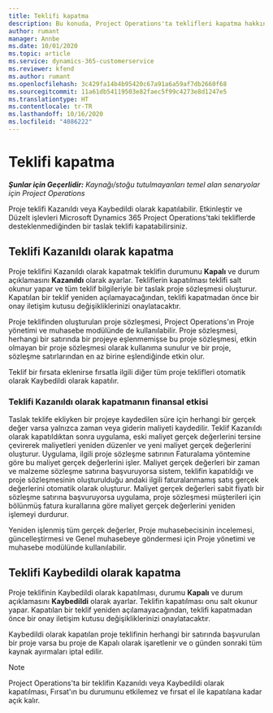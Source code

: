 ```yaml
---
title: Teklifi kapatma
description: Bu konuda, Project Operations'ta teklifleri kapatma hakkında bilgiler sağlanmaktadır.
author: rumant
manager: Annbe
ms.date: 10/01/2020
ms.topic: article
ms.service: dynamics-365-customerservice
ms.reviewer: kfend
ms.author: rumant
ms.openlocfilehash: 3c429fa14b4b95420c67a91a6a59af7db2660f68
ms.sourcegitcommit: 11a61db54119503e82faec5f99c4273e8d1247e5
ms.translationtype: HT
ms.contentlocale: tr-TR
ms.lasthandoff: 10/16/2020
ms.locfileid: "4086222"
---
```

# <a name="close-a-quote"></a>Teklifi kapatma

_**Şunlar için Geçerlidir:** Kaynağı/stoğu tutulmayanları temel alan senaryolar için Project Operations_

Proje teklifi Kazanıldı veya Kaybedildi olarak kapatılabilir. Etkinleştir ve Düzelt işlevleri Microsoft Dynamics 365 Project Operations'taki tekliflerde desteklenmediğinden bir taslak teklifi kapatabilirsiniz.

## <a name="close-a-quote-as-won"></a>Teklifi Kazanıldı olarak kapatma

Proje teklifini Kazanıldı olarak kapatmak teklifin durumunu **Kapalı** ve durum açıklamasını **Kazanıldı** olarak ayarlar. Tekliflerin kapatılması teklifi salt okunur yapar ve tüm teklif bilgileriyle bir taslak proje sözleşmesi oluşturur. Kapatılan bir teklif yeniden açılamayacağından, teklifi kapatmadan önce bir onay iletişim kutusu değişikliklerinizi onaylatacaktır.

Proje teklifinden oluşturulan proje sözleşmesi, Project Operations'ın Proje yönetimi ve muhasebe modülünde de kullanılabilir. Proje sözleşmesi, herhangi bir satırında bir projeye eşlenmemişse bu proje sözleşmesi, etkin olmayan bir proje sözleşmesi olarak kullanıma sunulur ve bir proje, sözleşme satırlarından en az birine eşlendiğinde etkin olur.

Teklif bir fırsata eklenirse fırsatla ilgili diğer tüm proje teklifleri otomatik olarak Kaybedildi olarak kapatılır.

### <a name="financial-impact-of-closing-a-quote-as-won"></a>Teklifi Kazanıldı olarak kapatmanın finansal etkisi

Taslak teklife ekliyken bir projeye kaydedilen süre için herhangi bir gerçek değer varsa yalnızca zaman veya giderin maliyeti kaydedilir. Teklif Kazanıldı olarak kapatıldıktan sonra uygulama, eski maliyet gerçek değerlerini tersine çevirerek maliyetleri yeniden düzenler ve yeni maliyet gerçek değerlerini oluşturur. Uygulama, ilgili proje sözleşme satırının Faturalama yöntemine göre bu maliyet gerçek değerlerini işler. Maliyet gerçek değerleri bir zaman ve malzeme sözleşme satırına başvuruyorsa sistem, teklifin kapatıldığı ve proje sözleşmesinin oluşturulduğu andaki ilgili faturalanmamış satış gerçek değerlerini otomatik olarak oluşturur. Maliyet gerçek değerleri sabit fiyatlı bir sözleşme satırına başvuruyorsa uygulama, proje sözleşmesi müşterileri için bölünmüş fatura kurallarına göre maliyet gerçek değerlerini yeniden işlemeyi durdurur.

Yeniden işlenmiş tüm gerçek değerler, Proje muhasebecisinin incelemesi, güncelleştirmesi ve Genel muhasebeye göndermesi için Proje yönetimi ve muhasebe modülünde kullanılabilir. 

## <a name="close-a-quote-as-lost"></a>Teklifi Kaybedildi olarak kapatma

Proje teklifinin Kaybedildi olarak kapatılması, durumu **Kapalı** ve durum açıklamasını **Kaybedildi** olarak ayarlar. Teklifin kapatılması onu salt okunur yapar. Kapatılan bir teklif yeniden açılamayacağından, teklifi kapatmadan önce bir onay iletişim kutusu değişikliklerinizi onaylatacaktır.

Kaybedildi olarak kapatılan proje teklifinin herhangi bir satırında başvurulan bir proje varsa bu proje de Kapalı olarak işaretlenir ve o günden sonraki tüm kaynak ayırmaları iptal edilir.

> [!NOTE]
> Project Operations'ta bir teklifin Kazanıldı veya Kaybedildi olarak kapatılması, Fırsat'ın bu durumunu etkilemez ve fırsat el ile kapatılana kadar açık kalır.
